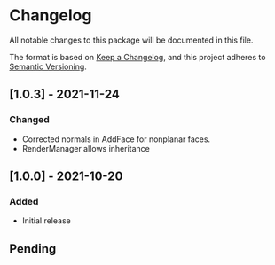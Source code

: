 # Changelog
All notable changes to this package will be documented in this file.

The format is based on [Keep a Changelog](https://keepachangelog.com/en/1.0.0/),
and this project adheres to [Semantic Versioning](https://semver.org/spec/v2.0.0.html).

## [1.0.3] - 2021-11-24
### Changed
- Corrected normals in AddFace for nonplanar faces.
- RenderManager allows inheritance

## [1.0.0] - 2021-10-20
### Added
- Initial release

## Pending
